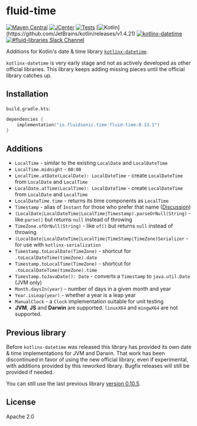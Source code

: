 fluid-time
==========

[![Maven Central](https://img.shields.io/maven-central/v/io.fluidsonic.time/fluid-time?label=Maven%20Central)](https://search.maven.org/artifact/io.fluidsonic.time/fluid-time)
[![JCenter](https://img.shields.io/bintray/v/fluidsonic/kotlin/time?label=JCenter)](https://bintray.com/fluidsonic/kotlin/time)
[![Tests](https://github.com/fluidsonic/fluid-time/workflows/Tests/badge.svg)](https://github.com/fluidsonic/fluid-time/actions?workflow=Tests)
[![Kotlin](https://img.shields.io/badge/Kotlin-1.4.21%20(Darwin,%20JS,%20JVM)-blue.svg)](https://github.com/JetBrains/kotlin/releases/v1.4.21)
[![kotlinx-datetime](https://img.shields.io/badge/kotlinx--datetime-0.1.1-blue.svg)](https://github.com/Kotlin/kotlinx-datetime/releases/tag/v0.1.1)
[![#fluid-libraries Slack Channel](https://img.shields.io/badge/slack-%23fluid--libraries-543951.svg?label=Slack)](https://kotlinlang.slack.com/messages/C7UDFSVT2/)

Additions for Kotlin's date & time library [`kotlinx-datetime`](https://github.com/Kotlin/kotlinx-datetime).

`kotlinx-datetime` is very early stage and not as actively developed as other official libraries. This library keeps adding missing pieces until the official
library catches up.



Installation
------------

`build.gradle.kts`:

```kotlin
dependencies {
	implementation("io.fluidsonic.time:fluid-time:0.13.1")
}
```

Additions
---------

- `LocalTime` - similar to the existing `LocalDate` and `LocalDateTime`
- `LocalTime.midnight` - `00:00`
- `LocalTime.atDate(LocalDate): LocalDateTime` - create `LocalDateTime` from `LocalDate` and `LocalTime`
- `LocalDate.atTime(LocalTime): LocalDateTime` - create `LocalDateTime` from `LocalDate` and `LocalTime`
- `LocalDateTime.time` - returns its time components as `LocalTime`
- `Timestamp` - alias of `Instant` for those who prefer that name ([Discussion](https://kotlinlang.slack.com/archives/C01923PC6A0/p1597788327006500))
- `(LocalDate|LocalDateTime|LocalTime|Timestamp).parseOrNull(String)` - like `parse()` but returns `null` instead of throwing
- `TimeZone.ofOrNull(String)` - like `of()` but returns `null` instead of throwing
- `(LocalDate|LocalDateTime|LocalTime|TimeStamp|TimeZone)Serializer` - for use with `kotlinx-serialization`
- `Timestamp.toLocalDate(TimeZone)` - shortcut for `.toLocalDateTime(timeZone).date`
- `Timestamp.toLocalTime(TimeZone)` - shortcut for `.toLocalDateTime(timeZone).time`
- `Timestamp.toJavaDate(): Date` - converts a `Timestamp` to `java.util.Date` (JVM only)
- `Month.daysIn(year)` - number of days in a given month and year
- `Year.isLeap(year)` - whether a year is a leap year
- `ManualClock` - a `Clock` implementation suitable for unit testing
- **JVM**, **JS** and **Darwin** are supported. `linuxX64` and `mingwX64` are not supported.

Previous library
----------------

Before `kotlinx-datetime` was released this library has provided its own date & time implementations for JVM and Darwin. That work has been discontinued in
favor of using the new official library, even if experimental, with additions provided by this reworked library. Bugfix releases will still be provided if
needed.

You can still use the last previous library [version 0.10.5](https://github.com/fluidsonic/fluid-time/releases/tag/0.10.5).


License
-------

Apache 2.0
